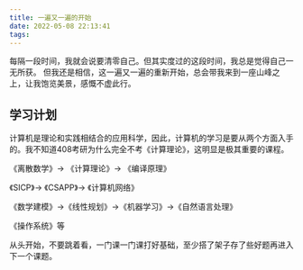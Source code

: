 ```yaml
---
title: 一遍又一遍的开始
date: 2022-05-08 22:13:41
tags:
---
```


每隔一段时间，我就会说要清零自己。但其实度过的这段时间，我总是觉得自己一无所获。 
但我还是相信，这一遍又一遍的重新开始，总会带我来到一座山峰之上，让我饱览美景，感慨不虚此行。

<!--more-->

## 学习计划
计算机是理论和实践相结合的应用科学，因此，计算机的学习是要从两个方面入手的。我不知道408考研为什么完全不考《计算理论》，这明显是极其重要的课程。

《离散数学》-> 《计算理论》-> 《编译原理》

《SICP》-> 《CSAPP》-> 《计算机网络》

《数学建模》->《线性规划》->《机器学习》->《自然语言处理》

《操作系统》等

从头开始，不要跳着看，一门课一门课打好基础，至少搭了架子存了些好题再进入下一个课题。
